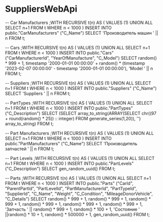 # SuppliersWebApi
-- Car Manufacturers
;WITH RECURSIVE t(n) AS
(
	VALUES (1)
	UNION ALL
	SELECT n+1 FROM t WHERE n < 1000
)
INSERT INTO public."CarManufacturers" ("C_Name")
SELECT 'Производитель машин ' || n
FROM t;

-- Cars
;WITH RECURSIVE t(n) AS
(
	VALUES (1)
	UNION ALL
	SELECT n+1 FROM t WHERE n < 1000
)
INSERT INTO 
	public."Cars" ("CarManufacturerId", "YearOfManufacture", "C_Model")
SELECT 
	random() * 999 + 1,
	timestamp '2000-01-01 00:00:00' +
	random() * (timestamp '2023-02-07 00:00:00' - timestamp '2000-01-01 00:00:00'),
	'Model ' || n
FROM t;

-- Suppliers
;WITH RECURSIVE t(n) AS
(
	VALUES (1)
	UNION ALL
	SELECT n+1 FROM t WHERE n < 1000
)
INSERT INTO 
	public."Suppliers" ("C_Name")
SELECT 
	'Suppliers ' || n
FROM t;

-- PartTypes
;WITH RECURSIVE t(n) AS
(
	VALUES (1)
	UNION ALL
	SELECT n+1 FROM t WHERE n < 1000
)
INSERT INTO 
	public."PartTypes" ("C_Description")
SELECT 
	(SELECT array_to_string(ARRAY(SELECT chr((97 + round(random() * 25)) :: integer) FROM generate_series(1,20)), '')
 array_to_string)
FROM t;

-- Part Manufacturers
;WITH RECURSIVE t(n) AS
(
	VALUES (1)
	UNION ALL
	SELECT n+1 FROM t WHERE n < 1000
)
INSERT INTO public."PartManufacturers" ("C_Name")
SELECT 'Производитель запчастей ' || n
FROM t;

-- Part Levels
;WITH RECURSIVE t(n) AS
(
	VALUES (1)
	UNION ALL
	SELECT n+1 FROM t WHERE n < 1000
)
INSERT INTO public."PartLevels" ("C_Description")
SELECT gen_random_uuid()
FROM t;

-- Parts
;WITH RECURSIVE t(n) AS
(
	VALUES (1)
	UNION ALL
	SELECT n+1 FROM t WHERE n < 1000
)
INSERT INTO 
	public."Parts" ("CarId",
					"ParentPartId",
					"PartLevelId",
					"PartManufacturerId",
					"PartTypeId",
					"SupplierId",
					"C_Name",
				   	"Weight",
				   	"C_Condition",
				   	"MileageDonorVehicle",
				   	"C_Details")
SELECT 
	random() * 999 + 1,
	random() * 999 + 1,
	random() * 999 + 1,
	random() * 999 + 1,
	random() * 999 + 1,
	random() * 999 + 1,
	'Запчасть ' || random() * 999 + 1,
	random() * 100 + 1,
	'Состояние ' ||random() * 10 + 1,
	random() * 500000 + 1,
	gen_random_uuid()
FROM t;
